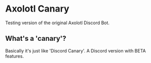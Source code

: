 # Axolotl Canary
Testing version of the original Axolotl Discord Bot.

## What's a 'canary'?
Basically it's just like 'Discord Canary'. A Discord version with BETA features.
